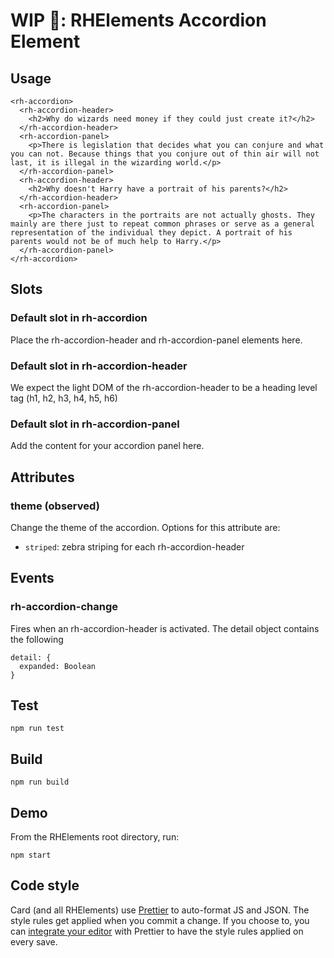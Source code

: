 # WIP 🐣: RHElements Accordion Element

## Usage

```
<rh-accordion>
  <rh-accordion-header>
    <h2>Why do wizards need money if they could just create it?</h2>
  </rh-accordion-header>
  <rh-accordion-panel>
    <p>There is legislation that decides what you can conjure and what you can not. Because things that you conjure out of thin air will not last, it is illegal in the wizarding world.</p>
  </rh-accordion-panel>
  <rh-accordion-header>
    <h2>Why doesn't Harry have a portrait of his parents?</h2>
  </rh-accordion-header>
  <rh-accordion-panel>
    <p>The characters in the portraits are not actually ghosts. They mainly are there just to repeat common phrases or serve as a general representation of the individual they depict. A portrait of his parents would not be of much help to Harry.</p>
  </rh-accordion-panel>
</rh-accordion>
```

## Slots

### Default slot in rh-accordion
Place the rh-accordion-header and rh-accordion-panel elements here.

### Default slot in rh-accordion-header
We expect the light DOM of the rh-accordion-header to be a heading level tag
(h1, h2, h3, h4, h5, h6)

### Default slot in rh-accordion-panel
Add the content for your accordion panel here.

## Attributes

### theme (observed)

Change the theme of the accordion. Options for this attribute are:
- `striped`: zebra striping for each rh-accordion-header

## Events

### rh-accordion-change

Fires when an rh-accordion-header is activated. The detail object contains the
following

```
detail: {
  expanded: Boolean
}
```

## Test

    npm run test

## Build

    npm run build

## Demo

From the RHElements root directory, run:

    npm start

## Code style

Card (and all RHElements) use [Prettier][prettier] to auto-format JS and JSON. The style rules get applied when you commit a change. If you choose to, you can [integrate your editor][prettier-ed] with Prettier to have the style rules applied on every save.

[prettier]: https://github.com/prettier/prettier/
[prettier-ed]: https://github.com/prettier/prettier/#editor-integration
[web-component-tester]: https://github.com/Polymer/web-component-tester
